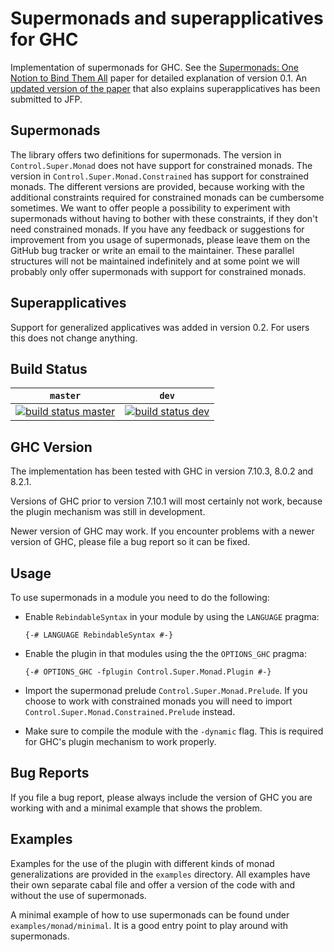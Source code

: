 # Supermonads and superapplicatives for GHC

Implementation of supermonads for GHC. See the 
[Supermonads: One Notion to Bind Them All](http://jbracker.de/publications/2016-BrackerNilsson-Supermonads.pdf) 
paper for detailed explanation of version 0.1.
An [updated version of the paper](http://jbracker.de/publications/2017-BrackerNilsson-SupermonadsAndSuperapplicatives-UnderConsideration.pdf) 
that also explains superapplicatives has been submitted to JFP.

## Supermonads

The library offers two definitions for supermonads. The version 
in `Control.Super.Monad` does not have support for constrained
monads. The version in `Control.Super.Monad.Constrained` has 
support for constrained monads. The different versions are 
provided, because working with the additional constraints 
required for constrained monads can be cumbersome sometimes.
We want to offer people a possibility to experiment with supermonads 
without having to bother with these constraints, if they don't need 
constrained monads. If you have any feedback or suggestions for 
improvement from you usage of supermonads, please leave them on
the GitHub bug tracker or write an email to the maintainer.
These parallel structures will not be maintained indefinitely and
at some point we will probably only offer supermonads with support
for constrained monads.

## Superapplicatives

Support for generalized applicatives was added in version 0.2.
For users this does not change anything. 

## Build Status

`master` | `dev`
---------|---------
[![build status master][TravisBuildMaster]](https://travis-ci.org/jbracker/supermonad) | [![build status dev][TravisBuildDev]](https://travis-ci.org/jbracker/supermonad)

## GHC Version

The implementation has been tested with GHC in version 7.10.3, 8.0.2 and 8.2.1.

Versions of GHC prior to version 7.10.1 will most certainly not work,
because the plugin mechanism was still in development.

Newer version of GHC may work. If you encounter problems with a newer version
of GHC, please file a bug report so it can be fixed.

## Usage

To use supermonads in a module you need to do the following:

* Enable `RebindableSyntax` in your module by using the `LANGUAGE` pragma:
  
  ```{-# LANGUAGE RebindableSyntax #-}```
  
* Enable the plugin in that modules using the the `OPTIONS_GHC` pragma:
  
  ```{-# OPTIONS_GHC -fplugin Control.Super.Monad.Plugin #-}```
  
* Import the supermonad prelude `Control.Super.Monad.Prelude`.
  If you choose to work with constrained monads you will need to
  import `Control.Super.Monad.Constrained.Prelude` instead.
* Make sure to compile the module with the `-dynamic` flag.
  This is required for GHC's plugin mechanism to work properly.

## Bug Reports

If you file a bug report, please always include the version of GHC 
you are working with and a minimal example that shows the problem.

## Examples

Examples for the use of the plugin with different kinds of monad generalizations 
are provided in the `examples` directory. All examples have their own separate 
cabal file and offer a version of the code with and without the use of supermonads.

A minimal example of how to use supermonads can be found under `examples/monad/minimal`.
It is a good entry point to play around with supermonads.


[TravisBuildMaster]: https://travis-ci.org/jbracker/supermonad.svg?branch=master
[TravisBuildDev]: https://travis-ci.org/jbracker/supermonad.svg?branch=dev
